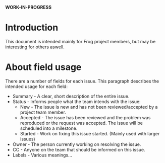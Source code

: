 **WORK-IN-PROGRESS**

# Introduction #

This document is intended mainly for Frog project members, but may be interesting for others aswell.

# About field usage #

There are a number of fields for each issue. This paragraph describes the intended usage for each field:

  * Summary - A clear, short description of the entire issue.
  * Status  - Informs people what the team intends with the issue:
    * New      - The issue is new and has not been reviewed/accepted by a project team member.
    * Accepted - The issue has been reviewed and the problem was reproduced or the request was accepted. The issue will be scheduled into a milestone.
    * Started  - Work on fixing this issue started. (Mainly used with larger issues)
  * Owner   - The person currently working on resolving the issue.
  * CC      - Anyone on the team that should be informed on this issue.
  * Labels  - Various meanings...